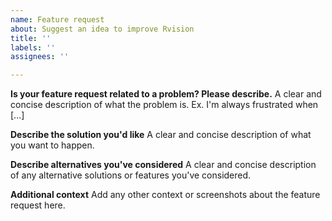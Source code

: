 ```yaml
---
name: Feature request
about: Suggest an idea to improve Rvision
title: ''
labels: ''
assignees: ''

---
```


<!--
Before posting a feature request, please:

* Read the documentation and make sure the requested feature doesn't already exist in `Rvision`.
* Check if an other person has already created the same feature request to avoid duplicates. If yes, please comment there instead of creating a new feature request.
* Try to be as detailed as possible in your report.
* Report only one feature request per created issue.


This is a template helping you to create a feature request which can be processed as quickly as possible. 
-->

**Is your feature request related to a problem? Please describe.**
A clear and concise description of what the problem is. Ex. I'm always frustrated when [...]

**Describe the solution you'd like**
A clear and concise description of what you want to happen.

**Describe alternatives you've considered**
A clear and concise description of any alternative solutions or features you've considered.

**Additional context**
Add any other context or screenshots about the feature request here.

